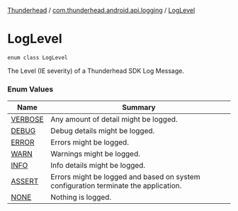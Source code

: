 [Thunderhead](../../index.md) / [com.thunderhead.android.api.logging](../index.md) / [LogLevel](./index.md)

# LogLevel

`enum class LogLevel`

The Level (IE severity) of a Thunderhead SDK Log Message.

### Enum Values

| Name | Summary |
|---|---|
| [VERBOSE](-v-e-r-b-o-s-e.md) | Any amount of detail might be logged. |
| [DEBUG](-d-e-b-u-g.md) | Debug details might be logged. |
| [ERROR](-e-r-r-o-r.md) | Errors might be logged. |
| [WARN](-w-a-r-n.md) | Warnings might be logged. |
| [INFO](-i-n-f-o.md) | Info details might be logged. |
| [ASSERT](-a-s-s-e-r-t.md) | Errors might be logged and based on system configuration terminate the application. |
| [NONE](-n-o-n-e.md) | Nothing is logged. |
